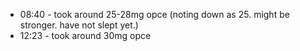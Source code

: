 * 08:40 - took around 25-28mg opce (noting down as 25. might be stronger. have not slept yet.)
* 12:23 - took around 30mg opce